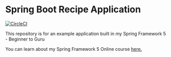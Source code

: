 # Spring Boot Recipe Application

[![CircleCI](https://circleci.com/gh/reynoldsblair/spring5-recipe-app.svg?style=svg)](https://circleci.com/gh/reynoldsblair/spring5-recipe-app)

This repository is for an example application built in my Spring Framework 5 - Beginner to Guru

You can learn about my Spring Framework 5 Online course [here.](https://go.springframework.guru/spring-framework-5-online-course)